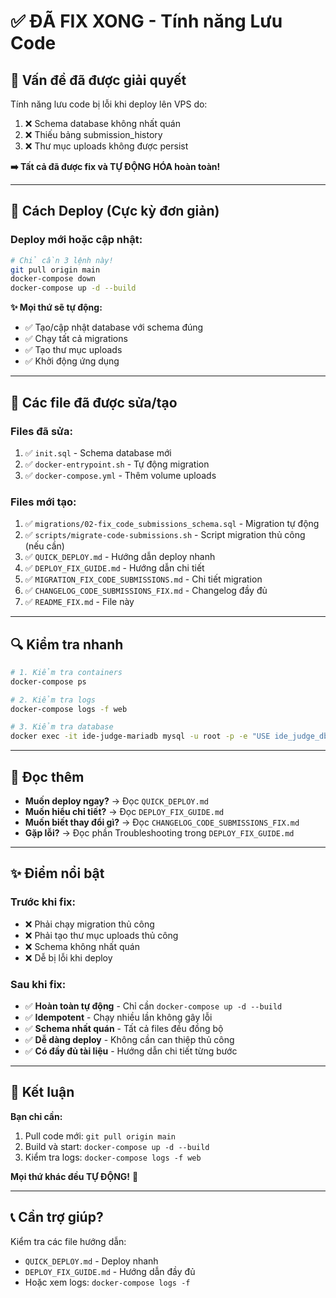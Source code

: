 # ✅ ĐÃ FIX XONG - Tính năng Lưu Code

## 🎯 Vấn đề đã được giải quyết

Tính năng lưu code bị lỗi khi deploy lên VPS do:
1. ❌ Schema database không nhất quán
2. ❌ Thiếu bảng submission_history
3. ❌ Thư mục uploads không được persist

**➡️ Tất cả đã được fix và TỰ ĐỘNG HÓA hoàn toàn!**

---

## 🚀 Cách Deploy (Cực kỳ đơn giản)

### Deploy mới hoặc cập nhật:

```bash
# Chỉ cần 3 lệnh này!
git pull origin main
docker-compose down
docker-compose up -d --build
```

**✨ Mọi thứ sẽ tự động:**
- ✅ Tạo/cập nhật database với schema đúng
- ✅ Chạy tất cả migrations
- ✅ Tạo thư mục uploads
- ✅ Khởi động ứng dụng

---

## 📁 Các file đã được sửa/tạo

### Files đã sửa:
1. ✅ `init.sql` - Schema database mới
2. ✅ `docker-entrypoint.sh` - Tự động migration
3. ✅ `docker-compose.yml` - Thêm volume uploads

### Files mới tạo:
1. ✅ `migrations/02-fix_code_submissions_schema.sql` - Migration tự động
2. ✅ `scripts/migrate-code-submissions.sh` - Script migration thủ công (nếu cần)
3. ✅ `QUICK_DEPLOY.md` - Hướng dẫn deploy nhanh
4. ✅ `DEPLOY_FIX_GUIDE.md` - Hướng dẫn chi tiết
5. ✅ `MIGRATION_FIX_CODE_SUBMISSIONS.md` - Chi tiết migration
6. ✅ `CHANGELOG_CODE_SUBMISSIONS_FIX.md` - Changelog đầy đủ
7. ✅ `README_FIX.md` - File này

---

## 🔍 Kiểm tra nhanh

```bash
# 1. Kiểm tra containers
docker-compose ps

# 2. Kiểm tra logs
docker-compose logs -f web

# 3. Kiểm tra database
docker exec -it ide-judge-mariadb mysql -u root -p -e "USE ide_judge_db; SHOW TABLES;"
```

---

## 📖 Đọc thêm

- **Muốn deploy ngay?** → Đọc `QUICK_DEPLOY.md`
- **Muốn hiểu chi tiết?** → Đọc `DEPLOY_FIX_GUIDE.md`
- **Muốn biết thay đổi gì?** → Đọc `CHANGELOG_CODE_SUBMISSIONS_FIX.md`
- **Gặp lỗi?** → Đọc phần Troubleshooting trong `DEPLOY_FIX_GUIDE.md`

---

## ✨ Điểm nổi bật

### Trước khi fix:
- ❌ Phải chạy migration thủ công
- ❌ Phải tạo thư mục uploads thủ công
- ❌ Schema không nhất quán
- ❌ Dễ bị lỗi khi deploy

### Sau khi fix:
- ✅ **Hoàn toàn tự động** - Chỉ cần `docker-compose up -d --build`
- ✅ **Idempotent** - Chạy nhiều lần không gây lỗi
- ✅ **Schema nhất quán** - Tất cả files đều đồng bộ
- ✅ **Dễ dàng deploy** - Không cần can thiệp thủ công
- ✅ **Có đầy đủ tài liệu** - Hướng dẫn chi tiết từng bước

---

## 🎉 Kết luận

**Bạn chỉ cần:**
1. Pull code mới: `git pull origin main`
2. Build và start: `docker-compose up -d --build`
3. Kiểm tra logs: `docker-compose logs -f web`

**Mọi thứ khác đều TỰ ĐỘNG!** 🚀

---

## 📞 Cần trợ giúp?

Kiểm tra các file hướng dẫn:
- `QUICK_DEPLOY.md` - Deploy nhanh
- `DEPLOY_FIX_GUIDE.md` - Hướng dẫn đầy đủ
- Hoặc xem logs: `docker-compose logs -f`

